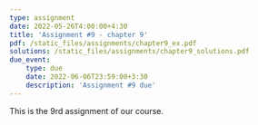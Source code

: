 ```yaml
---
type: assignment
date: 2022-05-26T4:00:00+4:30
title: 'Assignment #9 - chapter 9'
pdf: /static_files/assignments/chapter9_ex.pdf
solutions: /static_files/assignments/chapter9_solutions.pdf
due_event: 
    type: due
    date: 2022-06-06T23:59:00+3:30
    description: 'Assignment #9 due'
---
```

This is the 9rd assignment of our course.
